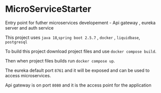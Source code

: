 # MicroServiceStarter
Entry point for futher microservices developement - Api gateway , eureka server and auth service

This project uses `java 18`,`spring boot 2.5.7` , `docker` , `liquidbase`, `postgresql`

To build this project download project files and use `docker compose build`.

Then when project files builds run `docker compose up`.

The eureka default port `8761` and it will be exposed and can be used to access microservices.

Api gateway is on port `8080` and it is the access point for the application

